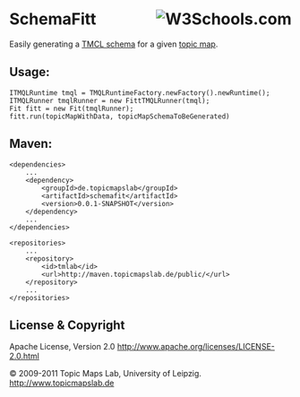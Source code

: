 SchemaFitt <a href="http://www.topicmapslab.de"><img src="http://code.google.com/p/sesametm/logo" alt="W3Schools.com"  align="right" align="top" /></a>
=========

Easily generating a [TMCL schema](http://www.isotopicmaps.org/tmcl/tmcl.html) for a given [topic map](http://topicmaps.org/).

Usage:
----------

	ITMQLRuntime tmql = TMQLRuntimeFactory.newFactory().newRuntime();
	ITMQLRunner tmqlRunner = new FittTMQLRunner(tmql);
	Fit fitt = new Fit(tmqlRunner);
	fitt.run(topicMapWithData, topicMapSchemaToBeGenerated)



Maven:
----------
	<dependencies>
		...
		<dependency>
			<groupId>de.topicmapslab</groupId>
			<artifactId>schemafit</artifactId>
			<version>0.0.1-SNAPSHOT</version>
		</dependency>
		...
	</dependencies>
	
	<repositories>
		...
		<repository>
			<id>tmlab</id>
			<url>http://maven.topicmapslab.de/public/</url>
		</repository>
		...
	</repositories>

## License & Copyright

Apache License, Version 2.0 http://www.apache.org/licenses/LICENSE-2.0.html

© 2009-2011 Topic Maps Lab, University of Leipzig. http://www.topicmapslab.de
